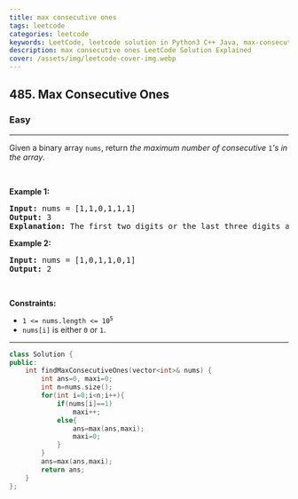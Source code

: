 ```yaml
---
title: max consecutive ones
tags: leetcode
categories: leetcode
keywords: LeetCode, leetcode solution in Python3 C++ Java, max-consecutive-ones solution
description: max consecutive ones LeetCode Solution Explained
cover: /assets/img/leetcode-cover-img.webp
---
```





<h2>485. Max Consecutive Ones</h2><h3>Easy</h3><hr><div><p>Given a binary array <code>nums</code>, return <em>the maximum number of consecutive </em><code>1</code><em>'s in the array</em>.</p>

<p>&nbsp;</p>
<p><strong>Example 1:</strong></p>

<pre><strong>Input:</strong> nums = [1,1,0,1,1,1]
<strong>Output:</strong> 3
<strong>Explanation:</strong> The first two digits or the last three digits are consecutive 1s. The maximum number of consecutive 1s is 3.
</pre>

<p><strong>Example 2:</strong></p>

<pre><strong>Input:</strong> nums = [1,0,1,1,0,1]
<strong>Output:</strong> 2
</pre>

<p>&nbsp;</p>
<p><strong>Constraints:</strong></p>

<ul>
	<li><code>1 &lt;= nums.length &lt;= 10<sup>5</sup></code></li>
	<li><code>nums[i]</code> is either <code>0</code> or <code>1</code>.</li>
</ul>
</div>

---




```cpp
class Solution {
public:
    int findMaxConsecutiveOnes(vector<int>& nums) {
        int ans=0, maxi=0;
        int n=nums.size();
        for(int i=0;i<n;i++){
            if(nums[i]==1)
                maxi++;
            else{
                ans=max(ans,maxi);
                maxi=0;
            }
        }
        ans=max(ans,maxi);
        return ans;
    }
};
```
